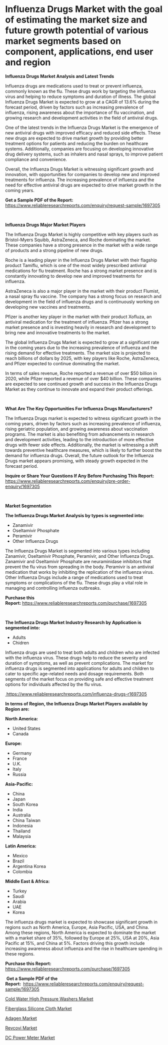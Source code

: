 <p><h1>Influenza Drugs Market with the goal of estimating the market size and future growth potential of various market segments based on component, applications, end user and region</h1></p><p><strong>Influenza Drugs Market Analysis and Latest Trends</strong></p>
<p><p>Influenza drugs are medications used to treat or prevent influenza, commonly known as the flu. These drugs work by targeting the influenza virus and helping to reduce symptoms and duration of illness. The global Influenza Drugs Market is expected to grow at a CAGR of 13.6% during the forecast period, driven by factors such as increasing prevalence of influenza, rising awareness about the importance of flu vaccination, and growing research and development activities in the field of antiviral drugs.</p><p>One of the latest trends in the Influenza Drugs Market is the emergence of new antiviral drugs with improved efficacy and reduced side effects. These new drugs are expected to drive market growth by providing better treatment options for patients and reducing the burden on healthcare systems. Additionally, companies are focusing on developing innovative drug delivery systems, such as inhalers and nasal sprays, to improve patient compliance and convenience.</p><p>Overall, the Influenza Drugs Market is witnessing significant growth and innovation, with opportunities for companies to develop new and improved treatments for influenza. The increasing prevalence of influenza and the need for effective antiviral drugs are expected to drive market growth in the coming years.</p></p>
<p><strong>Get a Sample PDF of the Report:&nbsp;</strong> <a href="https://www.reliableresearchreports.com/enquiry/request-sample/1697305">https://www.reliableresearchreports.com/enquiry/request-sample/1697305</a></p>
<p>&nbsp;</p>
<p><strong>Influenza Drugs Major Market Players</strong></p>
<p><p>The Influenza Drugs Market is highly competitive with key players such as Bristol-Myers Squibb, AstraZeneca, and Roche dominating the market. These companies have a strong presence in the market with a wide range of products and a strong pipeline of new drugs.</p><p>Roche is a leading player in the Influenza Drugs Market with their flagship product Tamiflu, which is one of the most widely prescribed antiviral medications for flu treatment. Roche has a strong market presence and is constantly innovating to develop new and improved treatments for influenza.</p><p>AstraZeneca is also a major player in the market with their product Flumist, a nasal spray flu vaccine. The company has a strong focus on research and development in the field of influenza drugs and is continuously working on developing new vaccines and treatments.</p><p>Pfizer is another key player in the market with their product Xofluza, an antiviral medication for the treatment of influenza. Pfizer has a strong market presence and is investing heavily in research and development to bring new and innovative treatments to the market.</p><p>The global Influenza Drugs Market is expected to grow at a significant rate in the coming years due to the increasing prevalence of influenza and the rising demand for effective treatments. The market size is projected to reach billions of dollars by 2025, with key players like Roche, AstraZeneca, and Pfizer expected to continue dominating the market.</p><p>In terms of sales revenue, Roche reported a revenue of over $50 billion in 2020, while Pfizer reported a revenue of over $40 billion. These companies are expected to see continued growth and success in the Influenza Drugs Market as they continue to innovate and expand their product offerings.</p></p>
<p>&nbsp;</p>
<p><strong>What Are The Key Opportunities For Influenza Drugs Manufacturers?</strong></p>
<p><p>The Influenza Drugs market is expected to witness significant growth in the coming years, driven by factors such as increasing prevalence of influenza, rising geriatric population, and growing awareness about vaccination programs. The market is also benefiting from advancements in research and development activities, leading to the introduction of more effective drugs with fewer side effects. Additionally, the market is witnessing a shift towards preventive healthcare measures, which is likely to further boost the demand for influenza drugs. Overall, the future outlook for the Influenza Drugs market appears promising, with steady growth expected in the forecast period.</p></p>
<p><strong>Inquire or Share Your Questions If Any Before Purchasing This Report:</strong> <a href="https://www.reliableresearchreports.com/enquiry/pre-order-enquiry/1697305">https://www.reliableresearchreports.com/enquiry/pre-order-enquiry/1697305</a></p>
<p>&nbsp;</p>
<p><strong>Market Segmentation</strong></p>
<p><strong>The Influenza Drugs Market Analysis by types is segmented into:</strong></p>
<p><ul><li>Zanamivir</li><li>Oseltamivir Phosphate</li><li>Peramivir</li><li>Other Influenza Drugs</li></ul></p>
<p><p>The Influenza Drugs Market is segmented into various types including Zanamivir, Oseltamivir Phosphate, Peramivir, and Other Influenza Drugs. Zanamivir and Oseltamivir Phosphate are neuraminidase inhibitors that prevent the flu virus from spreading in the body. Peramivir is an antiviral medication that works by inhibiting the replication of the influenza virus. Other Influenza Drugs include a range of medications used to treat symptoms or complications of the flu. These drugs play a vital role in managing and controlling influenza outbreaks.</p></p>
<p><strong>Purchase this Report:&nbsp;</strong><a href="https://www.reliableresearchreports.com/purchase/1697305">https://www.reliableresearchreports.com/purchase/1697305</a></p>
<p>&nbsp;</p>
<p><strong>The Influenza Drugs Market Industry Research by Application is segmented into:</strong></p>
<p><ul><li>Adults</li><li>Chidren</li></ul></p>
<p><p>Influenza drugs are used to treat both adults and children who are infected with the influenza virus. These drugs help to reduce the severity and duration of symptoms, as well as prevent complications. The market for influenza drugs is segmented into applications for adults and children to cater to specific age-related needs and dosage requirements. Both segments of the market focus on providing safe and effective treatment options for individuals affected by the flu virus.</p></p>
<p><a href="https://www.reliableresearchreports.com/influenza-drugs-r1697305">&nbsp;https://www.reliableresearchreports.com/influenza-drugs-r1697305</a></p>
<p><strong>In terms of Region, the Influenza Drugs Market Players available by Region are:</strong></p>
<p>
    <p> <strong> North America: </strong>
        <ul>
            <li>United States</li>
            <li>Canada</li>
        </ul>
        </p> 
    <p> <strong> Europe: </strong>
        <ul>
            <li>Germany</li>
            <li>France</li>
            <li>U.K.</li>
            <li>Italy</li>
            <li>Russia</li>
        </ul>
        </p> 
    <p> <strong> Asia-Pacific: </strong>
        <ul>
            <li>China</li>
            <li>Japan</li>
            <li>South Korea</li>
            <li>India</li>
            <li>Australia</li>
            <li>China Taiwan</li>
            <li>Indonesia</li>
            <li>Thailand</li>
            <li>Malaysia</li>
        </ul>
        </p> 
    <p> <strong> Latin America: </strong>
        <ul>
            <li>Mexico</li>
            <li>Brazil</li>
            <li>Argentina Korea</li>
            <li>Colombia</li>
        </ul>
        </p> 
    <p> <strong> Middle East & Africa: </strong>
        <ul>
            <li>Turkey</li>
            <li>Saudi</li>
            <li>Arabia</li>
            <li>UAE</li>
            <li>Korea</li>
        </ul>
    </p>
    </p>
<p><p>The influenza drugs market is expected to showcase significant growth in regions such as North America, Europe, Asia Pacific, USA, and China. Among these regions, North America is expected to dominate the market with a market share of 35%, followed by Europe at 25%, USA at 20%, Asia Pacific at 15%, and China at 5%. Factors driving this growth include increasing awareness about influenza and the rise in healthcare spending in these regions.</p></p>
<p><strong>Purchase this Report: </strong><a href="https://www.reliableresearchreports.com/purchase/1697305">https://www.reliableresearchreports.com/purchase/1697305</a></p>
<p>&nbsp;<strong>Get a Sample PDF of the Report:&nbsp;&nbsp;</strong><a href="https://www.reliableresearchreports.com/enquiry/request-sample/1697305">https://www.reliableresearchreports.com/enquiry/request-sample/1697305</a></p>
<p><strong></strong></p>
<p><p><a href="https://www.linkedin.com/pulse/cold-water-high-pressure-washers-market-trends-forecast-competitive-clane">Cold Water High Pressure Washers Market</a></p><p><a href="https://issuu.com/reportprime-2/docs/fiberglass-silicone-cloth-market-size-2030.pptx">Fiberglass Silicone Cloth Market</a></p><p><a href="https://github.com/jaidynmorantestelletmjzya/Market-Research-Report-List-2/blob/main/adagen-market.md">Adagen Market</a></p><p><a href="https://github.com/ruddyyedelwadw/Market-Research-Report-List-2/blob/main/revcovi-market.md">Revcovi Market</a></p><p><a href="https://www.linkedin.com/pulse/dc-power-meter-market-key-successful-business-strategy-gisee">DC Power Meter Market</a></p></p>